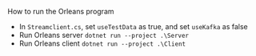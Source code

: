 How to run the Orleans program

- In `Streamclient.cs`, set `useTestData` as true, and set `useKafka` as false
- Run Orleans server `dotnet run --project .\Server`
- Run Orleans client `dotnet run --project .\Client`
